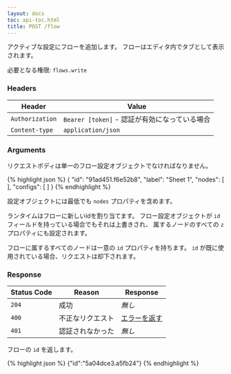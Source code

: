 ```yaml
---
layout: docs
toc: api-toc.html
title: POST /flow
---
```


アクティブな設定にフローを追加します。
フローはエディタ内でタブとして表示されます。

必要となる権限: <code>flows.write</code>

### Headers

Header                     | Value
---------------------------|----------
`Authorization`            | `Bearer [token]` - 認証が有効になっている場合
`Content-type`             | `application/json`

### Arguments

リクエストボディは単一のフロー設定オブジェクトでなければなりません。

{% highlight json %}
{
  "id": "91ad451.f6e52b8",
  "label": "Sheet 1",
  "nodes": [ ],
  "configs": [ ]
}
{% endhighlight %}

設定オブジェクトには最低でも `nodes` プロパティを含めます。

ランタイムはフローに新しいidを割り当てます。
フロー設定オブジェクトが `id` フィールドを持っている場合でもそれは上書きされ、
属するノードのすべての `z` プロパティにも設定されます。

フローに属するすべてのノードは一意の `id` プロパティを持ちます。
`id` が既に使用されている場合、リクエストは却下されます。

### Response

Status Code | Reason           | Response
------------|------------------|--------------
`204`       | 成功             | _無し_
`400`       | 不正なリクエスト | [エラーを返す](/docs/api/admin/errors)
`401`       | 認証されなかった | _無し_

フローの `id` を返します。

{% highlight json %}
{"id":"5a04dce3.a5fb24"}
{% endhighlight %}
